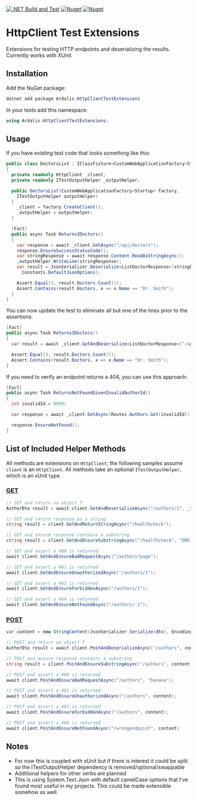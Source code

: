 [![.NET Build and Test](https://github.com/ardalis/HttpClientTestExtensions/workflows/.NET%20Build%20and%20Test/badge.svg)](https://github.com/ardalis/HttpClientTestExtensions/actions?query=workflow%3A%22.NET+Build+and+Test%22)
[![Nuget](https://img.shields.io/nuget/v/Ardalis.HttpClientTestExtensions)](https://www.nuget.org/packages/Ardalis.HttpClientTestExtensions/)
[![Nuget](https://img.shields.io/nuget/dt/Ardalis.HttpClientTestExtensions)](https://www.nuget.org/packages/Ardalis.HttpClientTestExtensions/)

# HttpClient Test Extensions

Extensions for testing HTTP endpoints and deserializing the results. Currently works with XUnit.

## Installation

Add the NuGet package:

```powershell
dotnet add package Ardalis.HttpClientTestExtensions
```

In your tests add this namespace:

```csharp
using Ardalis.HttpClientTestExtensions;
```

## Usage

If you have existing test code that looks something like this:

```csharp
public class DoctorsList : IClassFixture<CustomWebApplicationFactory<Startup>>
{
  private readonly HttpClient _client;
  private readonly ITestOutputHelper _outputHelper;

  public DoctorsList(CustomWebApplicationFactory<Startup> factory,
    ITestOutputHelper outputHelper)
  {
    _client = factory.CreateClient();
    _outputHelper = outputHelper;
  }

  [Fact]
  public async Task Returns3Doctors()
  {
    var response = await _client.GetAsync("/api/doctors");
    response.EnsureSuccessStatusCode();
    var stringResponse = await response.Content.ReadAsStringAsync();
    _outputHelper.WriteLine(stringResponse);
    var result = JsonSerializer.Deserialize<ListDoctorResponse>(stringResponse,
      Constants.DefaultJsonOptions);

    Assert.Equal(3, result.Doctors.Count());
    Assert.Contains(result.Doctors, x => x.Name == "Dr. Smith");
  }
}
```

You can now update the test to eliminate all but one of the lines prior to the assertions:

```csharp
[Fact]
public async Task Returns3Doctors()
{
  var result = await _client.GetAndDeserialize<ListDoctorResponse>("/api/doctors", _outputHelper);

  Assert.Equal(3, result.Doctors.Count());
  Assert.Contains(result.Doctors, x => x.Name == "Dr. Smith");
}
```

If you need to verify an endpoint returns a 404, you can use this approach:

```csharp
[Fact]
public async Task ReturnsNotFoundGivenInvalidAuthorId()
{
  int invalidId = 9999;

  var response = await _client.GetAsync(Routes.Authors.Get(invalidId));

  response.EnsureNotFound();
}
```

## List of Included Helper Methods

All methods are extensions on `HttpClient`; the following samples assume `client` is an `HttpClient`. All methods take an optional `ITestOutputHelper`, which is an xUnit type.


### [GET](src\Ardalis.HttpClientTestExtensions\HttpClientGetExtensionMethods.cs)
```csharp
// GET and return an object T
AuthorDto result = await client.GetAndDeserializeAsync("/authors/1", _testOutputHelper);

// GET and return response as a string
string result = client.GetAndReturnStringAsync("/healthcheck");

// GET and ensure response contains a substring
string result = client.GetAndEnsureSubstringAsync("/healthcheck", "OMG!");

// GET and assert a 400 is returned
await client.GetAndEnsureBadRequestAsync("/authors?page");

// GET and assert a 401 is returned
await client.GetAndEnsureUnauthorizedAsync("/authors/1");

// GET and assert a 403 is returned
await client.GetAndEnsureForbiddenAsync("/authors/1");

// GET and assert a 404 is returned
await client.GetAndEnsureNotFoundAsync("/authors/-1");
```

### [POST](src\Ardalis.HttpClientTestExtensions\HttpClientPostExtensionMethods.cs)
```csharp
var content = new StringContent(JsonSerializer.Serialize(dto), Encoding.UTF8, "application/json");

// POST and return an object T
AuthorDto result = await client.PostAndDeserializeAsync("/authors", content);

// POST and ensure response contains a substring
string result = client.PostAndEnsureSubstringAsync("/authors", content, "OMG!");

// POST and assert a 400 is returned
await client.PostAndEnsureBadRequestAsync("/authors", "banana");

// POST and assert a 401 is returned
await client.PostAndEnsureUnauthorizedAsync("/authors", content);

// POST and assert a 403 is returned
await client.PostAndEnsureForbiddenAsync("/authors", content);

// POST and assert a 404 is returned
await client.PostAndEnsureNotFoundAsync("/wrongendpoint", content)
```

## Notes

- For now this is coupled with xUnit but if there is interest it could be split so the ITestOutputHelper dependency is removed/optional/swappable
- Additional helpers for other verbs are planned
- This is using System.Text.Json with default camelCase options that I've found most useful in my projects. This could be made extensible somehow as well.
